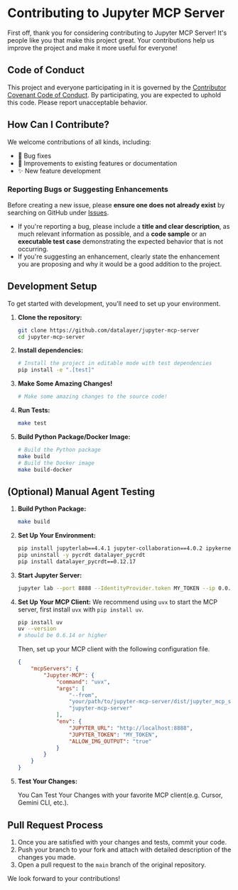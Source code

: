 <!--
  ~ Copyright (c) 2023-2024 Datalayer, Inc.
  ~
  ~ BSD 3-Clause License
-->

# Contributing to Jupyter MCP Server

First off, thank you for considering contributing to Jupyter MCP Server! It's people like you that make this project great. Your contributions help us improve the project and make it more useful for everyone!

## Code of Conduct

This project and everyone participating in it is governed by the [Contributor Covenant Code of Conduct](CODE_OF_CONDUCT.md). By participating, you are expected to uphold this code. Please report unacceptable behavior.

## How Can I Contribute?

We welcome contributions of all kinds, including:
- 🐛 Bug fixes
- 📝 Improvements to existing features or documentation
- ✨ New feature development

### Reporting Bugs or Suggesting Enhancements

Before creating a new issue, please **ensure one does not already exist** by searching on GitHub under [Issues](https://github.com/datalayer/jupyter-mcp-server/issues).

- If you're reporting a bug, please include a **title and clear description**, as much relevant information as possible, and a **code sample** or an **executable test case** demonstrating the expected behavior that is not occurring.
- If you're suggesting an enhancement, clearly state the enhancement you are proposing and why it would be a good addition to the project.

## Development Setup

To get started with development, you'll need to set up your environment.

1.  **Clone the repository:**
    ```bash
    git clone https://github.com/datalayer/jupyter-mcp-server
    cd jupyter-mcp-server
    ```

2.  **Install dependencies:**
    ```bash
    # Install the project in editable mode with test dependencies
    pip install -e ".[test]"
    ```

3.  **Make Some Amazing Changes!**
    ```bash
    # Make some amazing changes to the source code!
    ```

4.  **Run Tests:**
    ```bash
    make test
    ```

5.  **Build Python Package/Docker Image:**
    ```bash
    # Build the Python package
    make build
    # Build the Docker image
    make build-docker
    ```

## (Optional) Manual Agent Testing

1.  **Build Python Package:**
    ```bash
    make build
    ```

2. **Set Up Your Environment:**
    ```bash
    pip install jupyterlab==4.4.1 jupyter-collaboration==4.0.2 ipykernel
    pip uninstall -y pycrdt datalayer_pycrdt
    pip install datalayer_pycrdt==0.12.17
    ```

3.  **Start Jupyter Server:**
    ```bash
    jupyter lab --port 8888 --IdentityProvider.token MY_TOKEN --ip 0.0.0.0
    ```

4.  **Set Up Your MCP Client:**
    We recommend using `uvx` to start the MCP server, first install `uvx` with `pip install uv`.

    ```bash
    pip install uv
    uv --version
    # should be 0.6.14 or higher
    ```

    Then, set up your MCP client with the following configuration file.

    ```json
    {
        "mcpServers": {
            "Jupyter-MCP": {
                "command": "uvx",
                "args": [
                    "--from",
                    "your/path/to/jupyter-mcp-server/dist/jupyter_mcp_server-x.x.x-py3-none-any.whl",
                    "jupyter-mcp-server"
                ],
                "env": {
                    "JUPYTER_URL": "http://localhost:8888",
                    "JUPYTER_TOKEN": "MY_TOKEN",
                    "ALLOW_IMG_OUTPUT": "true"
                }
            }
        }
    }
    ```

5.  **Test Your Changes:**

    You Can Test Your Changes with your favorite MCP client(e.g. Cursor, Gemini CLI, etc.).

## Pull Request Process

1.  Once you are satisfied with your changes and tests, commit your code.
2.  Push your branch to your fork and attach with detailed description of the changes you made.
3.  Open a pull request to the `main` branch of the original repository.

We look forward to your contributions!
